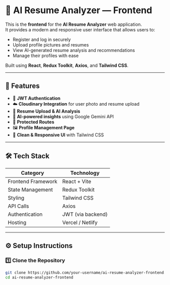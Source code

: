 # 🧠 AI Resume Analyzer — Frontend

This is the **frontend** for the **AI Resume Analyzer** web application.  
It provides a modern and responsive user interface that allows users to:

- Register and log in securely  
- Upload profile pictures and resumes  
- View AI-generated resume analysis and recommendations  
- Manage their profiles with ease

Built using **React**, **Redux Toolkit**, **Axios**, and **Tailwind CSS**.  

---

## 🚀 Features

- 🔐 **JWT Authentication**
- ☁️ **Cloudinary Integration** for user photo and resume upload
- 📄 **Resume Upload & AI Analysis**
- 💬 **AI-powered insights** using Google Gemini API
- 🧭 **Protected Routes**
- 🖼️ **Profile Management Page**
- 🎨 **Clean & Responsive UI** with Tailwind CSS

---

## 🛠️ Tech Stack

| Category | Technology |
|-----------|-------------|
| Frontend Framework | React + Vite |
| State Management | Redux Toolkit |
| Styling | Tailwind CSS |
| API Calls | Axios |
| Authentication | JWT (via backend) |
| Hosting | Vercel / Netlify |

---

## ⚙️ Setup Instructions

### 1️⃣ Clone the Repository
```bash
git clone https://github.com/your-username/ai-resume-analyzer-frontend.git
cd ai-resume-analyzer-frontend
